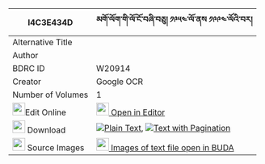 |I4C3E434D|མགོ་ལོག་གི་ལོ་ངོ་བཞི་བཅུ། ༡༩༥༤་ལོ་ནས ༡༩༩༤་ལོའི་བར། 
| --- | --- 
|Alternative Title |
|Author | 
|BDRC ID | W20914
|Creator | Google OCR
|Number of Volumes| 1
|<img width="25" src="https://img.icons8.com/color/25/000000/edit-property.png">Edit Online| [<img width="25" src="https://avatars.githubusercontent.com/u/45091458?s=200&v=4"> Open in Editor](http://editor.openpecha.org/I4C3E434D)
|<img width="25" src="https://img.icons8.com/fluent/48/000000/download-2.png"/>  Download | [![](https://img.icons8.com/color/20/000000/txt.png)Plain Text](https://github.com/Openpecha/I4C3E434D/releases/download/v2/golok_gi_lo_ngo_shyi_chu_lona__plain_I4C3E434D.zip), [![](https://img.icons8.com/color/20/000000/txt.png)Text with Pagination](https://github.com/Openpecha/I4C3E434D/releases/download/v2/golok_gi_lo_ngo_shyi_chu_lona__pages_I4C3E434D.zip)
|<img width="25" src="https://img.icons8.com/plasticine/100/000000/pictures-folder.png"/>  Source Images | [<img width="25" src="https://library.bdrc.io/icons/BUDA-small.svg"> Images of text file open in BUDA](https://library.bdrc.io/show/bdr:W20914)
